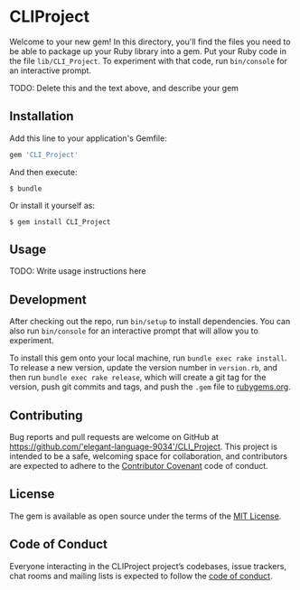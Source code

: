 # CLIProject

Welcome to your new gem! In this directory, you'll find the files you need to be able to package up your Ruby library into a gem. Put your Ruby code in the file `lib/CLI_Project`. To experiment with that code, run `bin/console` for an interactive prompt.

TODO: Delete this and the text above, and describe your gem

## Installation

Add this line to your application's Gemfile:

```ruby
gem 'CLI_Project'
```

And then execute:

    $ bundle

Or install it yourself as:

    $ gem install CLI_Project

## Usage

TODO: Write usage instructions here

## Development

After checking out the repo, run `bin/setup` to install dependencies. You can also run `bin/console` for an interactive prompt that will allow you to experiment.

To install this gem onto your local machine, run `bundle exec rake install`. To release a new version, update the version number in `version.rb`, and then run `bundle exec rake release`, which will create a git tag for the version, push git commits and tags, and push the `.gem` file to [rubygems.org](https://rubygems.org).

## Contributing

Bug reports and pull requests are welcome on GitHub at https://github.com/'elegant-language-9034'/CLI_Project. This project is intended to be a safe, welcoming space for collaboration, and contributors are expected to adhere to the [Contributor Covenant](http://contributor-covenant.org) code of conduct.

## License

The gem is available as open source under the terms of the [MIT License](https://opensource.org/licenses/MIT).

## Code of Conduct

Everyone interacting in the CLIProject project’s codebases, issue trackers, chat rooms and mailing lists is expected to follow the [code of conduct](https://github.com/'elegant-language-9034'/CLI_Project/blob/master/CODE_OF_CONDUCT.md).
